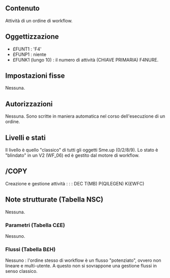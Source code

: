 ## Contenuto
Attività di un ordine di workflow.

## Oggettizzazione
 * £FUNT1 :  'F4'
 * £FUNP1 :  niente
 * £FUNK1 (lungo 10) :  il numero di attività (CHIAVE PRIMARIA) F4NURE.

## Impostazioni fisse
Nessuna.

## Autorizzazioni
Nessuna. Sono scritte in maniera automatica nel corso dell'esecuzione di un ordine.

## Livelli e stati
Il livello è quello "classico" di tutti gli oggetti Sme.up (0/2/8/9).
Lo stato è "blindato" in un V2 (WF_06) ed è gestito dal motore di workflow.

## /COPY
Creazione e gestione attività : 
 :  : DEC T(MB) P(QILEGEN) K(£WFC)

## Note strutturate (Tabella NSC)
Nessuna.

### Parametri (Tabella C£E)
Nessuno.

### Flussi (Tabella B£H)
Nessuno :  l'ordine stesso di workflow è un flusso "potenziato", ovvero non lineare e multi-utente. A questo non si sovrappone una gestione flussi in senso classico.
